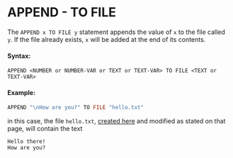 # APPEND - TO FILE

The `APPEND x TO FILE y` statement appends the value of `x` to the file called `y`. If the file already exists, `x` will be added at the end of its contents.

#### Syntax:

```text
APPEND <NUMBER or NUMBER-VAR or TEXT or TEXT-VAR> TO FILE <TEXT or TEXT-VAR>
```

#### Example:

```c
APPEND "\nHow are you?" TO FILE "hello.txt"
```

in this case, the file `hello.txt`, [created here](write-to-file.md) and modified as stated on that page, will contain the text

```text
Hello there!
How are you?
```

